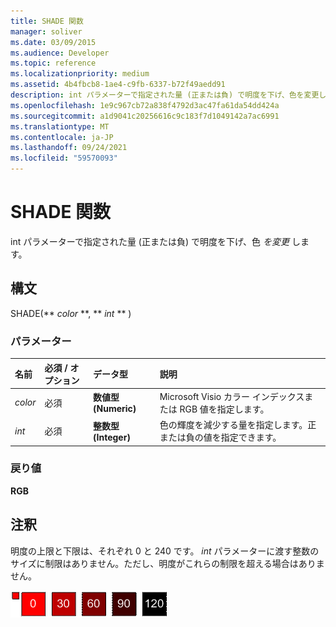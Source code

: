 ```yaml
---
title: SHADE 関数
manager: soliver
ms.date: 03/09/2015
ms.audience: Developer
ms.topic: reference
ms.localizationpriority: medium
ms.assetid: 4b4fbcb8-1ae4-c9fb-6337-b72f49aedd91
description: int パラメーターで指定された量 (正または負) で明度を下げ、色を変更します。
ms.openlocfilehash: 1e9c967cb72a838f4792d3ac47fa61da54dd424a
ms.sourcegitcommit: a1d9041c20256616c9c183f7d1049142a7ac6991
ms.translationtype: MT
ms.contentlocale: ja-JP
ms.lasthandoff: 09/24/2021
ms.locfileid: "59570093"
---
```

# <a name="shade-function"></a>SHADE 関数

int パラメーターで指定された量 (正または負) で明度を下げ、色  _を変更_ します。 
  
## <a name="syntax"></a>構文

SHADE(** *color* **, ** *int* ** ) 
  
### <a name="parameters"></a>パラメーター

|**名前**|**必須 / オプション**|**データ型**|**説明**|
|:-----|:-----|:-----|:-----|
| _color_ <br/> |必須  <br/> |**数値型 (Numeric)** <br/> |Microsoft Visio カラー インデックスまたは RGB 値を指定します。  <br/> |
| _int_ <br/> |必須  <br/> |**整数型 (Integer)** <br/> |色の輝度を減少する量を指定します。正または負の値を指定できます。  <br/> |
   
### <a name="return-value"></a>戻り値

 **RGB**
  
## <a name="remarks"></a>注釈

明度の上限と下限は、それぞれ 0 と 240 です。 _int_ パラメーターに渡す整数のサイズに制限はありません。ただし、明度がこれらの制限を超える場合はありません。 
  
![明度の上限と下限](media/image199_ZA10173627.gif)
  

